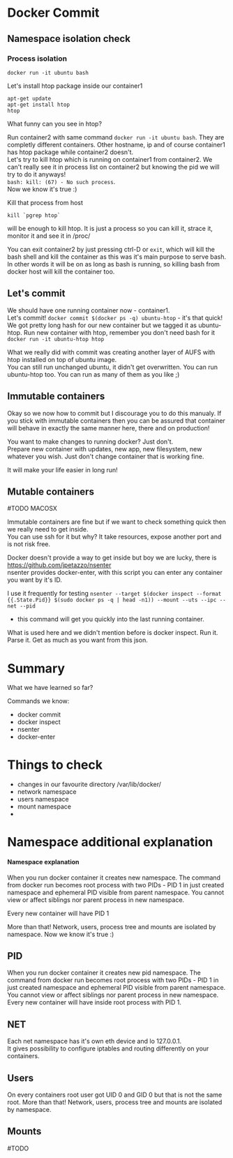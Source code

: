 # Docker Commit

## Namespace isolation check

### Process isolation
```
docker run -it ubuntu bash
```

Let's install htop package inside our container1   

```
apt-get update
apt-get install htop
htop
```
  
What funny can you see in htop?
    
Run container2 with same command `docker run -it ubuntu bash`.
They are completly different containers. Other hostname, ip and of course container1 has htop package while container2 doesn't.  
Let's try to kill htop which is running on container1 from container2. We can't really see it in process list on container2 
but knowing the pid we will try to do it anyways!  
`bash: kill: (67) - No such process`.  
Now we know it's true :)  
  
Kill that process from host   
```
kill `pgrep htop` 
``` 
will be enough to kill htop. It is just a process so you can kill it, strace it, monitor it and see it in /proc/

You can exit container2 by just pressing ctrl-D or `exit`, which will kill the bash shell and kill the container
as this was it's main purpose to serve bash. In other words it will be on as long as bash is running, so killing bash
from docker host will kill the container too.  

## Let's commit

We should have one running container now - container1.  
Let's commit! ```docker commit $(docker ps -q) ubuntu-htop``` - it's that quick!  
We got pretty long hash for our new container but we tagged it as ubuntu-htop. Run new container with htop, 
remember you don't need bash for it `docker run -it ubuntu-htop htop`  
  
What we really did with commit was creating another layer of AUFS with htop installed on top of ubuntu image.  
You can still run unchanged ubuntu, it didn't get overwritten. You can run ubuntu-htop too. You can run as many of 
them as you like ;)

## Immutable containers

Okay so we now how to commit but I discourage you to do this manualy. If you stick with immutable containers then you 
can be assured that container will behave in exactly the same manner here, there and on production!  
  
You want to make changes to running docker? Just don't.  
Prepare new container with updates, new app, new filesystem, new whatever you wish. Just don't change container that 
is working fine.  
  
It will make your life easier in long run!


## Mutable containers
#TODO MACOSX

Immutable containers are fine but if we want to check something quick then we really need to get inside.  
You can use ssh for it but why? It take resources, expose another port and is not risk free.  
  
Docker doesn't provide a way to get inside but boy we are lucky, there is https://github.com/jpetazzo/nsenter  
nsenter provides docker-enter, with this script you can enter any container you want by it's ID.  
  
I use it frequently for testing
`nsenter --target $(docker inspect --format {{.State.Pid}} $(sudo docker ps -q | head -n1)) --mount --uts --ipc --net --pid` 
- this command will get you quickly into the last running container.  
  
What is used here and we didn't mention before is docker inspect. Run it. Parse it. Get as much as you want from this json.  

  

# Summary
What we have learned so far?  

Commands we know:  

* docker commit
* docker inspect
* nsenter
* docker-enter
  

# Things to check

* changes in our favourite directory /var/lib/docker/
* network namespace
* users namespace
* mount namespace
* 

# Namespace additional explanation
#### Namespace explanation

When you run docker container it creates new namespace. The command from docker run becomes root process with 
two PIDs - PID 1 in just created namespace and ephemeral PID visible from parent namespace. 
You cannot view or affect siblings nor parent process in new namespace. 

Every new container will have PID 1 

More than that! Network, users, process tree and mounts are isolated by namespace. 
Now we know it's true :)

## PID
When you run docker container it creates new pid namespace. The command from docker run becomes root process with 
two PIDs - PID 1 in just created namespace and ephemeral PID visible from parent namespace. 
You cannot view or affect siblings nor parent process in new namespace. 
Every new container will have inside root process with PID 1.

## NET
Each net namespace has it's own eth device and lo 127.0.0.1.  
It gives possibility to configure iptables and routing differently on your containers.

## Users
On every containers root user got UID 0 and GID 0 but that is not the same root.
More than that! Network, users, process tree and mounts are isolated by namespace. 

## Mounts
#TODO